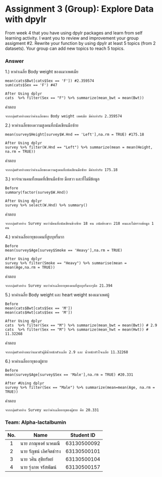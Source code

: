 # Assignment 3 (Group): Explore Data with dpylr
From week 4 that you have using dpylr packages and learn from self learning activity. I want you to review and improvement your group assigment #2. Rewrite your function by using dpylr at least 5 topics (from 2 datasets). Your group can add new topics to reach 5 topics.

### Answer


1.) หาค่าเฉลี่ย Body weight ของแมวเพศเมีย 
```{R}
mean(cats$Bwt[cats$Sex == 'F']) #2.359574
sum(cats$Sex == 'F') #47
```
```{R}
After Using dplyr
cats  %>% filter(Sex == "F") %>% summarize(mean_bwt = mean(Bwt))
```
คำตอบ
```{R}
จากกลุ่มตัวอย่างพบว่าค่าเฉลี่ยของ Body weight เพศเมีย มีค่าเท่ากับ 2.359574 
```

2.) หาค่าเฉลี่ยของความสูงคนที่ถนัดเขียนมือซ้าย
```{R}
mean(survey$Height[survey$W.Hnd == 'Left'],na.rm = TRUE) #175.18
```
```{R}
After Using dplyr
survey %>% filter(W.Hnd == "Left") %>% summarize(mean = mean(Height, na.rm = TRUE))
```
คำตอบ
```{R}
จากกลุ่มตัวอย่างพบว่าค่าเฉลี่ยของความสูงคนที่ถนัดเขียนมือซ้าย มีค่าเท่ากับ 175.18
```

3.) หาจำนวนคนทั้งหมดที่เขียนมือซ้าย มือขวา และที่ไม่มีข้อมูล
```{R}
Before
summary(factor(survey$W.Hnd))
```
```{R}
After Using dplyr
survey %>% select(W.Hnd) %>% summary()
```
คำตอบ
```{R}
จากกลุ่มตัวอย่าง Survey พบว่ามีคนที่ถนัดเขียนข้างซ้าย 18 คน ถนัดข้างขวา 218 คนและไม่ทราบข้อมูล 1 คน
```

4.) หาค่าเฉลี่ยอายุของคนที่สูบบุหรี่มาก
```{R}
Before
mean(survey$Age[survey$Smoke == 'Heavy'],na.rm = TRUE)
```
```{R}
After Using dplyr
survey %>% filter(Smoke == "Heavy") %>% summarise(mean = mean(Age,na.rm = TRUE))
```
คำตอบ
```{R}
จากกลุ่มตัวอย่าง Survey พบว่าค่าเฉลี่ยอายุของคนที่สูบบุหรี่มากๆคือ 21.394 
```

5.) หาค่าเฉลี่ย Body weight และ heart weight ของแมวเพศผู้
```{R}
Before
mean(cats$Bwt[cats$Sex == 'M'])
mean(cats$Hwt[cats$Sex == 'M'])
```
```{R}
After Using dplyr
cats  %>% filter(Sex == "M") %>% summarize(mean_bwt = mean(Bwt)) # 2.9
cats  %>% filter(Sex == "M") %>% summarize(mean_hwt = mean(Hwt)) # 11.32268
```
คำตอบ
```{R}
จากกลุ่มตัวอย่างพบว่าแมวตัวผู้มีน้ำหนักตัวเฉลี่ย 2.9 และ น้ำหนักหัวใจเฉลี่ย 11.32268
```

6.) หาค่าเฉลี่ยอายุของผู้ชาย
```{R}
Before
mean(survey$Age[survey$Sex == 'Male'],na.rm = TRUE) #20.331
```
```{R}
After #Using dplyr
survey %>% filter(Sex == "Male") %>% summarize(mean=mean(Age, na.rm = TRUE))
```
คำตอบ
```{R}
จากกลุ่มตัวอย่าง Survey พบว่าค่าเฉลี่ยอายุของผู้ชาย คือ 20.331
```

### Team: Alpha-lactalbumin
| No. | Name              | Student ID   |
|:---:|-------------------|--------------|
|  1  | นาย ภาณุพงศ์ นาคมณี    | 63130500092  |
|  2  | นาย รัญชน์ เลิศจิตธำรง    | 63130500101  |
|  3  | นาย วศิน สุขีทรัพย์   | 63130500104 |
|  4  | นาย รุ่งภพ จรัสพัฒน์     | 63130500157 |


